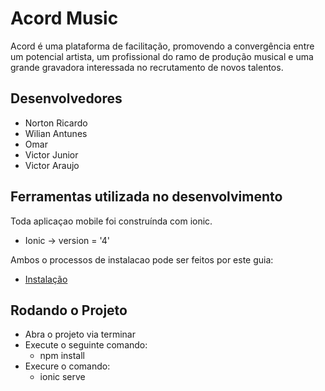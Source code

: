 # Acord Music

Acord é uma plataforma de facilitação, promovendo a convergência entre um potencial artista, um profissional do ramo de produção musical e uma grande gravadora interessada no recrutamento de novos talentos.

## Desenvolvedores

* Norton Ricardo
* Wilian Antunes
* Omar
* Victor Junior 
* Victor Araujo 

## Ferramentas utilizada no desenvolvimento

Toda aplicaçao mobile foi construínda com ionic.
* Ionic     -> version = '4'

Ambos o processos de instalacao pode ser feitos por este guia:
* [Instalação](https://gorails.com/setup/ubuntu/18.04)

## Rodando o Projeto
- Abra o projeto via terminar
- Execute o seguinte comando:   
  - npm install
- Execure o comando:
  - ionic serve

